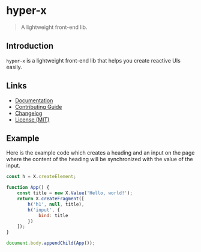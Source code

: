 # hyper-x

> A lightweight front-end lib.

## Introduction

`hyper-x` is a lightweight front-end lib that helps you create reactive UIs easily.

## Links

- [Documentation](https://github.com/huang2002/hyper-x/wiki)
- [Contributing Guide](./CONTRIBUTING.md)
- [Changelog](./CHANGELOG.md)
- [License (MIT)](./LICENSE)

## Example

Here is the example code which creates a heading and an input on the page where the content of the heading will be synchronized with the value of the input.

```js
const h = X.createElement;

function App() {
    const title = new X.Value('Hello, world!');
    return X.createFragment([
        h('h1', null, title),
        h('input', {
            bind: title
        })
    ]);
}

document.body.appendChild(App());
```
